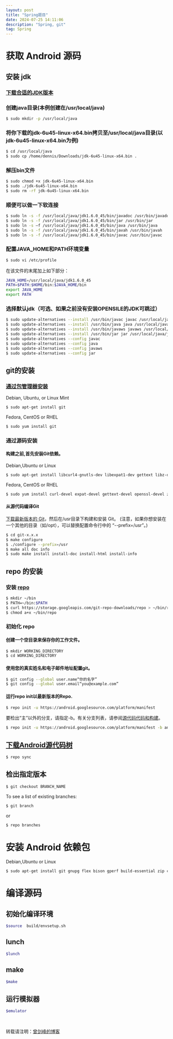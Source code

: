 ```yaml
---
layout: post
title: "Spring题目"
date: 2024-07-25 14:11:06 
description: "Spring, git"
tag: Spring
---
```


# 获取 Android 源码

## 安装 jdk
### [下载合适的JDK版本](http://www.oracle.com/technetwork/java/javase/downloads/index.html)

### 创建java目录(本例创建在/usr/local/java)
```bash
$ sudo mkdir -p /usr/local/java
```
### 将你下载的jdk-6u45-linux-x64.bin拷贝至/usr/local/java目录(以jdk-6u45-linux-x64.bin为例)
```bash
$ cd /usr/local/java
$ sudo cp /home/dennis/Downloads/jdk-6u45-linux-x64.bin .
```

### 解压bin文件
```bash
$ sudo chmod +x jdk-6u45-linux-x64.bin
$ sudo ./jdk-6u45-linux-x64.bin
$ sudo rm -rf jdk-6u45-linux-x64.bin
```

### 顺便可以做一下软连接
```bash
$ sudo ln -s -f /usr/local/java/jdk1.6.0_45/bin/javadoc /usr/bin/javadoc
$ sudo ln -s -f /usr/local/java/jdk1.6.0_45/bin/jar /usr/bin/jar
$ sudo ln -s –f /usr/local/java/jdk1.6.0_45/bin/java /usr/bin/java
$ sudo ln -s -f /usr/local/java/jdk1.6.0_45/bin/javah /usr/bin/javah
$ sudo ln -s -f /usr/local/java/jdk1.6.0_45/bin/javac /usr/bin/javac
```

### 配置JAVA_HOME和PATH环境变量
```bash
$ sudo vi /etc/profile
```
在该文件的末尾加上如下部分：
```bash
JAVA_HOME=/usr/local/java/jdk1.6.0_45
PATH=$PATH:$HOME/bin:$JAVA_HOME/bin
export JAVA_HOME
export PATH
```

### 选择默认jdk（可选、如果之前没有安装OPENSILE的JDK可跳过）
```bash
$ sudo update-alternatives --install /usr/bin/javac javac /usr/local/java/jdk1.6.0_45/bin/javac 1
$ sudo update-alternatives --install /usr/bin/java java /usr/local/java/jdk1.6.0_45/bin/java 1
$ sudo update-alternatives --install /usr/bin/javaws javaws /usr/local/java/jdk1.6.0_45/bin/javaws 1
$ sudo update-alternatives --install /usr/bin/jar jar /usr/local/java/jdk1.6.0_45/bin/jar 1
$ sudo update-alternatives --config javac
$ sudo update-alternatives --config java
$ sudo update-alternatives --config javaws
$ sudo update-alternatives --config jar
```

## git的安装

### [通过包管理器安装](https://git-scm.com/download/linux)
Debian, Ubuntu, or Linux Mint
```bash
$ sudo apt-get install git
```

Fedora, CentOS or RHEL
```bash
$ sudo yum install git
```

### 通过源码安装

#### 构建之前,首先安装Git依赖。

Debian,Ubuntu or Linux
```bash
$ sudo apt-get install libcurl4-gnutls-dev libexpat1-dev gettext libz-dev libssl-dev asciidoc xmlto docbook2x
```

Fedora, CentOS or RHEL
```bash
$ sudo yum install curl-devel expat-devel gettext-devel openssl-devel zlib-devel asciidoc xmlto docbook2x
```

#### 从源代码编译Git

[下载最新版本的 Git](https://github.com/git/git/releases)，然后在/usr目录下构建和安装 Git。
(注意，如果你想安装在一个其他的目录（如/opt），可以替换配置命令行中的 “--prefix=/usr”。)

```bash
$ cd git-x.x.x
$ make configure
$ ./configure --prefix=/usr
$ make all doc info
$ sudo make install install-doc install-html install-info
```

## repo 的安装

### 安装 [repo](https://source.android.com/source/developing)

```bash
$ mkdir ~/bin
$ PATH=~/bin:$PATH
$ curl https://storage.googleapis.com/git-repo-downloads/repo > ~/bin/repo
$ chmod a+x ~/bin/repo
```

### 初始化 repo
#### 创建一个空目录来保存你的工作文件。
```bash
$ mkdir WORKING_DIRECTORY
$ cd WORKING_DIRECTORY
```

#### 使用您的真实姓名和电子邮件地址配置git。
```bash
$ git config --global user.name“你的名字” 
$ git config --global user.email“you@example.com”
```

#### 运行repo init以最新版本的Repo.

```bash
$ repo init -u https://android.googlesource.com/platform/manifest
```

要检出“主”以外的分支，请指定-b。有关分支列表，请参阅[源代码代码和构建](https://source.android.com/source/build-numbers#source-code-tags-and-builds)。
```bash
$ repo init -u https://android.googlesource.com/platform/manifest -b android-4.0.1_r1
```

## [下载Android源代码树](https://source.android.com/source/downloading)
```bash
$ repo sync
```

## 检出指定版本
```bash
$ git checkout BRANCH_NAME
```

To see a list of existing branches:
```bash
$ git branch
```
or
```bash
$ repo branches
```

# 安装 Android 依赖包

Debian,Ubuntu or Linux
```bash
$ sudo apt-get install git gnupg flex bison gperf build-essential zip curl libc6-dev libncurses5-dev:i386 x11proto-core-dev libx11-dev:i386 libreadline6-dev:i386 g++-multilib mingw32 tofrodos python-markdown libxml2-utils xsltproc zlib1g-dev:i386 
```

# 编译源码

## 初始化编译环境
```bash
$source  build/envsetup.sh
```

## lunch
```bash
$lunch
```

## make
```bash
$make
```

## 运行模拟器
```bash
$emulator
```


<br>


转载请注明：[曾剑峰的博客](https://surzeng.github.io)